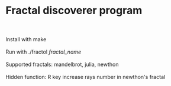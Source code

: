 <br><b><h1>Fractal discoverer program</h1></b></br>
<br>Install with make</br>
<br>Run with ./fractol *fractal_name*</br>
<br>Supported fractals: mandelbrot, julia, newthon</br>
<br>Hidden function: R key increase rays number in newthon's fractal</br>
